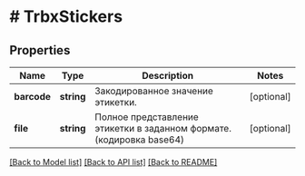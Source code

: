 # # TrbxStickers

## Properties

Name | Type | Description | Notes
------------ | ------------- | ------------- | -------------
**barcode** | **string** | Закодированное значение этикетки. | [optional]
**file** | **string** | Полное представление этикетки в заданном формате. (кодировка base64) | [optional]

[[Back to Model list]](../../README.md#models) [[Back to API list]](../../README.md#endpoints) [[Back to README]](../../README.md)
